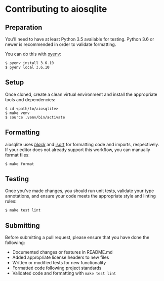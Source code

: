 # Contributing to aiosqlite

## Preparation

You'll need to have at least Python 3.5 available for testing.
Python 3.6 or newer is recommended in order to validate formatting.

You can do this with [pyenv][]:

    $ pyenv install 3.6.10
    $ pyenv local 3.6.10
    
    
## Setup

Once cloned, create a clean virtual environment and
install the appropriate tools and dependencies:

    $ cd <path/to/aiosqlite>
    $ make venv
    $ source .venv/bin/activate


## Formatting

aiosqlite uses *[black][]* and [isort][] for formatting code
and imports, respectively. If your editor does not already
support this workflow, you can manually format files:

    $ make format


## Testing

Once you've made changes, you should run unit tests,
validate your type annotations, and ensure your code
meets the appropriate style and linting rules:

    $ make test lint
    
    
## Submitting

Before submitting a pull request, please ensure
that you have done the following:

* Documented changes or features in README.md
* Added appropriate license headers to new files
* Written or modified tests for new functionality
* Formatted code following project standards
* Validated code and formatting with `make test lint`

[black]: https://github.com/psf/black
[isort]: https://timothycrosley.github.io/isort/
[pyenv]: https://github.com/pyenv/pyenv
